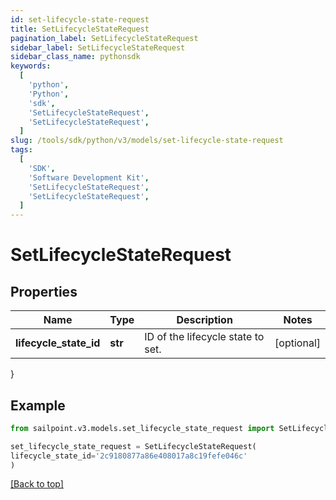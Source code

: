 ```yaml
---
id: set-lifecycle-state-request
title: SetLifecycleStateRequest
pagination_label: SetLifecycleStateRequest
sidebar_label: SetLifecycleStateRequest
sidebar_class_name: pythonsdk
keywords:
  [
    'python',
    'Python',
    'sdk',
    'SetLifecycleStateRequest',
    'SetLifecycleStateRequest',
  ]
slug: /tools/sdk/python/v3/models/set-lifecycle-state-request
tags:
  [
    'SDK',
    'Software Development Kit',
    'SetLifecycleStateRequest',
    'SetLifecycleStateRequest',
  ]
---
```


# SetLifecycleStateRequest

## Properties

| Name | Type | Description | Notes |
| --- | --- | --- | --- |
| **lifecycle_state_id** | **str** | ID of the lifecycle state to set. | [optional] |

}

## Example

```python
from sailpoint.v3.models.set_lifecycle_state_request import SetLifecycleStateRequest

set_lifecycle_state_request = SetLifecycleStateRequest(
lifecycle_state_id='2c9180877a86e408017a8c19fefe046c'
)

```

[[Back to top]](#)
